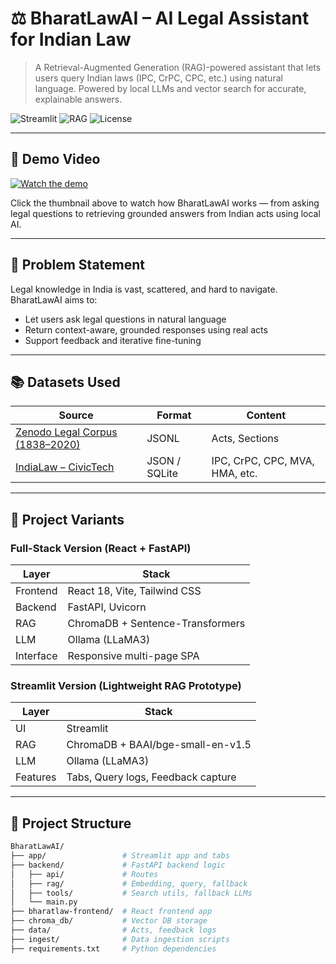 # ⚖️ BharatLawAI – AI Legal Assistant for Indian Law

> A Retrieval-Augmented Generation (RAG)-powered assistant that lets users query Indian laws (IPC, CrPC, CPC, etc.) using natural language. Powered by local LLMs and vector search for accurate, explainable answers.

![Streamlit](https://img.shields.io/badge/Interface-Streamlit%20%7C%20React-blueviolet)
![RAG](https://img.shields.io/badge/RAG-Enabled-blue)
![License](https://img.shields.io/badge/License-MIT-green)

---

## 🎥 Demo Video

[![Watch the demo](https://img.youtube.com/vi/LFJNSSbH3hc/maxresdefault.jpg)](https://youtu.be/LFJNSSbH3hc)

Click the thumbnail above to watch how BharatLawAI works — from asking legal questions to retrieving grounded answers from Indian acts using local AI.

---

## 🧠 Problem Statement

Legal knowledge in India is vast, scattered, and hard to navigate. BharatLawAI aims to:

- Let users ask legal questions in natural language
- Return context-aware, grounded responses using real acts
- Support feedback and iterative fine-tuning

---

## 📚 Datasets Used

| Source | Format | Content |
|--------|--------|---------|
| [Zenodo Legal Corpus (1838–2020)](https://zenodo.org/record/4277318) | JSONL | Acts, Sections |
| [IndiaLaw – CivicTech](https://github.com/civictech-india/indian-laws-data) | JSON / SQLite | IPC, CrPC, CPC, MVA, HMA, etc. |

---

## 🧩 Project Variants

### Full-Stack Version (React + FastAPI)

| Layer | Stack |
|-------|-------|
| Frontend | React 18, Vite, Tailwind CSS |
| Backend | FastAPI, Uvicorn |
| RAG | ChromaDB + Sentence-Transformers |
| LLM | Ollama (LLaMA3) |
| Interface | Responsive multi-page SPA |

### Streamlit Version (Lightweight RAG Prototype)

| Layer | Stack |
|-------|-------|
| UI | Streamlit |
| RAG | ChromaDB + BAAI/bge-small-en-v1.5 |
| LLM | Ollama (LLaMA3) |
| Features | Tabs, Query logs, Feedback capture |

---

## 📁 Project Structure

```bash
BharatLawAI/
├── app/                 # Streamlit app and tabs
├── backend/             # FastAPI backend logic
│   ├── api/             # Routes
│   ├── rag/             # Embedding, query, fallback
│   ├── tools/           # Search utils, fallback LLMs
│   └── main.py
├── bharatlaw-frontend/  # React frontend app
├── chroma_db/           # Vector DB storage
├── data/                # Acts, feedback logs
├── ingest/              # Data ingestion scripts
├── requirements.txt     # Python dependencies
